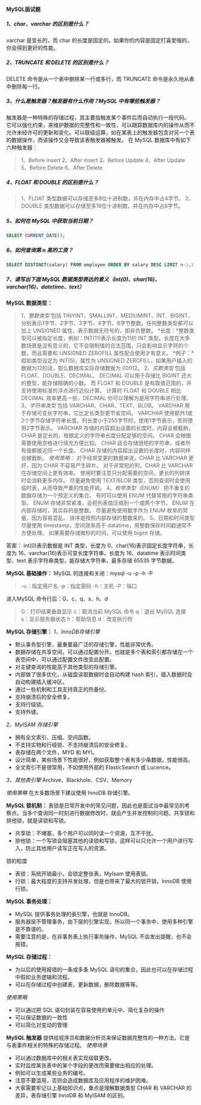 #### MySQL面试题

##### 1、char、varchar 的区别是什么？
varchar 是变长的，而 char 的长度是固定的。如果你的内容是固定打喜爱哦的，你会得到更好的性能。

##### 2、TRUNCATE 和 DELETE 的区别是什么？
DELETE 命令是从一个表中删除某一行或多行，而 TRUNCATE 命令是永久地从表中删除每一行。

##### 3、什么是触发器？触发器有什么作用？MySQL 中有哪些触发器？
触发器是一种特殊的存储过程，其主要指触发某个事件后而自动执行一段代码。
它可以强化约束，来维护数据的完整性和一致性，可以跟踪数据库内的操作从而不允许未经许可的更新和变化。可以联级运算，如在某表上的触发器包含对另一个表的数据操作，而该操作又会导致该表触发器被触发。
在 MySQL 数据库中有如下六种触发器：
> 1、Before Insert
> 2、After insert
> 3、Before Update
> 4、After Update
> 5、Before Delete
> 6、After Delete

##### 4、FLOAT 和 DOUBLE 的区别是什么？
> 1、FLOAT 类型数据可以存储至多8位十进制数，并在内存中占4字节。
> 2、DOUBLE 类型数据可以存储至多18位十进制数，并在内存中占8字节。

##### 5、如何在 MySQL 中获取当前日期？
```sql
SELECT CURRENT_DATE();
```

##### 6、如何查询第 n 高的工资？
```sql
SELECT DISTINCT(salary) FROM employee ORDER BY salary DESC LIMIT n-1,1;
```

##### 7、请写出下面 MySQL 数据类型表达的意义（int(0)、char(16)、varchar(16)、datetime、text）
**MySQL 数据类型：**
> 1、*整数类型*
> 包括 TINYINT、SMALLINT、MEDIUMINT、INT、BIGINT，分别表示1字节、2字节、3字节、4字节、8字节整数。任何整数类型都可以加上 UNSIGNED 属性，表示数据无符号的，即非负整数。
> *长度：*整数类型可以被指定长度，例如：INT(11)表示长度为11的 INT 类型。长度在大多数场景是没有意义的，它不会限制值的合法范围，只会影响显示字符的个数，而且需要和 UNSIGNED ZEROFILL 属性配合使用才有意义。
> *例子：*假如类型设定为 INT(5)，属性为 UNSIGNED ZEROFILL，如果用户插入的数据为12的话，那么数据库实际存储数据为 00012。
> 2、*实数类型*
> 包括 FLOAT、DOUBLE、DECIMAL。
> DECIMAL 可以用于存储比 BIGINT 还大的整型，能存储精确的小数。
> 而 FLOAT 和 DOUBLE 是有取值范围的，并支持使用标准的浮点进行近似计算。
> 计算时 FLOAT 和 DOUBLE 相比 DECIMAL 效率更高一些，DECIMAL 你可以理解为是用字符串进行处理。
> 3、*字符串类型*
> 包括 VARCHAR、CHAR、TEXT、BLOB。
> VARCHAR 用于存储可变长字符串，它比定长类型更节省空间。
> VARCHAR 使用额外1或2个字节存储字符串长度。列长度小于255字节时，使用1字节表示，否则使用2字节表示。
> VARCHAR 存储的内容超出设置的长度时，内容会被截断。
> CHAR 是定长的，根据定义的字符串长度分配足够的空间。
> CHAR 会根据需要使用空格进行填充方便比较。
> CHAR 适合存储很短的字符串，或者所有值都接近同一个长度。
> CHAR 存储的内容超出设置的长度时，内容同样会被截断。
*使用策略：*
对于经常变更的数据来说，CHAR 比 VARCHAR 更好，因为 CHAR 不容易产生碎片。
对于非常短的列，CHAR 比 VARCHAR 在存储空间上更有效率。
使用时要注意只分配需要的空间，更长的列排序时会消耗更多内存。
尽量避免使用 TEXT/BLOB 类型，否则查询时会使用临时表，从而导致严重的性能开销。
> 4、*枚举类型（ENUM）*
> 把不重复的数据存储为一个预定义的集合。
> 有时可以使用 ENUM 代替常用的字符串类型。
> ENUM 存储非常紧凑，会把列表值压缩到一个或两个字节。
> ENUM 在内部存储时，其实存的是整数。
> 尽量避免使用数字作为 ENUM 枚举的常量，因为容易混乱。
> 排序是按照内部存储的整数来的。
> 5、日期和时间类型
> 尽量使用 timestamp，空间效率高于 datatime，用整数保存时间戳通常不方便处理。
> 如果需要存储微秒的时间，可以使用 bigint 存储。

答案：
int(0)表示数据是 INT 类型，长度为 0、char(16)表示固定长度字符串，长度为 16、varchar(16)表示可变长度字符串，长度为 16、datatime 表示时间类型、text 表示字符串类型，能存储大字符串，最多存储 65535 字节数据。

**MySQL 基础操作：**
MySQL 的连接和关闭：mysql -u -p -h -P
> -u：指定用户名
> -p：指定密码
> -h：主机
> -P：端口

进入MySQL 命令行后：G、c、q、s、h、d
> G：打印结果垂直显示
> c：取消当前 MySQL 命令
> q：退出 MySQL 连接
> s：显示服务器状态
> h：帮助信息
> d：改变执行符

**MySQL 存储引擎：**
*1、InnoDB存储引擎*
- 默认事务型引擎，最重要最广泛的存储引擎，性能非常优秀。
- 数据存储在共享空间，可以通过配置分开。也就是多个表和索引都存储在一个表空间中，可以通过配置文件改变此配置。
- 对主键查询的性能高于其他类型的存储引擎。
- 内部做了很多优化，从磁盘读取数据时会自动构建 hash 索引，插入数据时会自动构建插入缓冲区。
- 通过一些机制和工具支持真正的热备份。
- 支持崩溃后的安全修复。
- 支持行级锁。
- 支持外键。

*2、MyISAM 存储引擎*
- 拥有全文索引、压缩、空间函数。
- 不支持实物和行级锁、不支持崩溃后的安全修复。
- 表存储在两个文件，MYD 和 MYI。
- 设计简单，某些场景下性能很好，例如获取整个表有多少条数据，性能很高。
- 全文索引不是很常用，不如使用外部的 ElasticSearch 或 Lucence。

*3、其他表引擎*
Archive、Blackhole、CSV、Memory

*使用策略*
在大多数场景下建议使用 InnoDB 存储引擎。

**MySQL 锁机制：**
表锁是日常开发中的常见问题，因此也是面试当中最常见的考察点，当多个查询同一时刻进行数据修改时，就会产生并发控制的问题。共享锁和排他锁，就是读锁和写锁。
- 共享锁：不堵塞，多个用户可以同时读一个资源，互不干扰。
- 排他锁：一个写锁会阻塞其他的读锁和写锁，这样可以只允许一个用户进行写入，防止其他用户读写正在写入的资源。

锁的粒度
- 表锁：系统开销最小，会锁定整张表，MyIsam 使用表锁。
- 行锁：最大程度的支持并发处理，但是也带来了最大的锁开销，InnoDB 使用行锁。

**MySQL 事务处理：**
- MySQL 提供事务处理的表引擎，也就是 InnoDB。
- 服务器层不管理事务，由下层的引擎实现，所以同一个事务中，使用多种引擎是不靠谱的。
- 需要注意的是，在非事务表上执行事务操作，MySQL 不会发出提醒，也不会报错。

**MySQL 存储过程：**
- 为以后的使用报错的一条或多条 MySQL 语句的集合，因此也可以在存储过程中假如业务逻辑和流程。
- 可以在存储过程中创建表，更新数据，删除数据等等。

*使用策略*
- 可以通过把 SQL 语句封装在容易使用的单元中，简化复杂的操作
- 可以保证数据的一致性
- 可以简化对变动的管理

**MySQL 触发器**
提供给程序员和数据分析员来保证数据完整性的一种方法，它是与表事件相关的特殊的存储过程。
*使用场景*
- 可以通过数据库中的相关表实现级联更改。
- 实时监控某张表中的某个字段的更改而需要做出相应的处理。
- 例如可以生成某些业务的编号。
- 注意不要滥用，否则会造成数据库及应用程序的维护困难。
- 大家需要牢记以上基础知识点，重点是理解数据类型 CHAR 和 VARCHAR 的差异，表存储引擎 InnoDB 和 MyISAM 的区别。